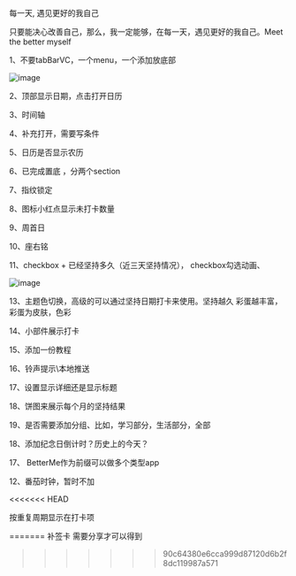 每一天, 遇见更好的我自己



只要能决心改善自己，那么，我一定能够，在每一天，遇见更好的我自己。Meet the better myself



1、不要tabBarVC，一个menu，一个添加放底部

![image](https://xilankong.github.io/resource/tabbar.jpeg)





2、顶部显示日期，点击打开日历



3、时间轴



4、补充打开，需要写条件



5、日历是否显示农历



6、已完成置底 ，分两个section 



7、指纹锁定



8、图标小红点显示未打卡数量



9、周首日



10、座右铭



11、checkbox + 已经坚持多久（近三天坚持情况），  checkbox勾选动画、

![image](https://xilankong.github.io/resource/app_list.png)



13、主题色切换，高级的可以通过坚持日期打卡来使用。坚持越久 彩蛋越丰富，彩蛋为皮肤，色彩



14、小部件展示打卡



15、添加一份教程



16、铃声提示\本地推送



17、设置显示详细还是显示标题



18、饼图来展示每个月的坚持结果



19、是否需要添加分组、比如，学习部分，生活部分，全部



18、添加纪念日倒计时？历史上的今天？



17、 BetterMe作为前缀可以做多个类型app



12、番茄时钟，暂时不加





<<<<<<< HEAD


按重复周期显示在打卡项





=======
补签卡 需要分享才可以得到
>>>>>>> 90c64380e6cca999d87120d6b2f8dc119987a571
